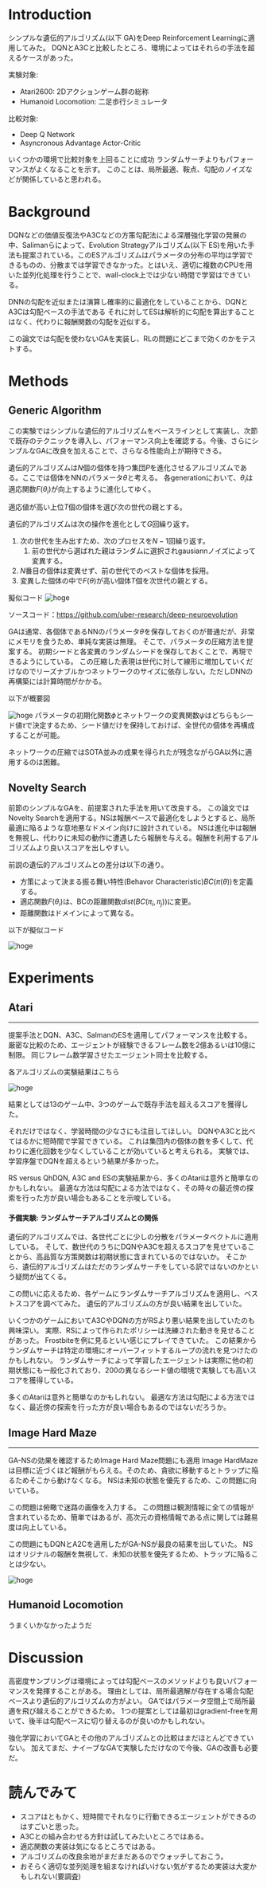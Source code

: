 # Introduction

シンプルな遺伝的アルゴリズム(以下 GA)をDeep Reinforcement Learningに適用してみた。
DQNとA3Cと比較したところ、環境によってはそれらの手法を超えるケースがあった。

実験対象:
* Atari2600: 2Dアクションゲーム群の総称
* Humanoid Locomotion: 二足歩行シミュレータ

比較対象:
* Deep Q Network
* Asyncronous Advantage Actor-Critic

いくつかの環境で比較対象を上回ることに成功
ランダムサーチよりもパフォーマンスがよくなることを示す。
このことは、局所最適、鞍点、勾配のノイズなどが関係していると思われる。

# Background
DQNなどの価値反復法やA3Cなどの方策勾配法による深層強化学習の発展の中、Salimanらによって、Evolution Strategyアルゴリズム(以下 ES)を用いた手法も提案されている。このESアルゴリズムはパラメータの分布の平均は学習できるものの、分散までは学習できなかった。とはいえ、適切に複数のCPUを用いた並列化処理を行うことで、wall-clock上では少ない時間で学習はできている。

DNNの勾配を近似または演算し確率的に最適化をしていることから、DQNとA3Cは勾配ベースの手法である
それに対してESは解析的に勾配を算出することはなく、代わりに報酬関数の勾配を近似する。

この論文では勾配を使わないGAを実装し、RLの問題にどこまで効くのかをテストする。

# Methods

## Generic Algorithm
この実験ではシンプルな遺伝的アルゴリズムをベースラインとして実装し、次節で既存のテクニックを導入し、パフォーマンス向上を確認する。今後、さらにシンプルなGAに改良を加えることで、さらなる性能向上が期待できる。

遺伝的アルゴリズムは$N$個の個体を持つ集団$P$を進化させるアルゴリズムである。ここでは個体をNNのパラメータ$\theta$と考える。
各generationにおいて、$\theta_i$は適応関数$F(\theta_i)$が向上するように進化してゆく。

適応値が高い上位$T$個の個体を選び次の世代の親とする。

遺伝的アルゴリズムは次の操作を進化として$G$回繰り返す。
1. 次の世代を生み出すため、次のプロセスを$N-1$回繰り返す。
    1. 前の世代から選ばれた親はランダムに選択されgausiannノイズによって変異する。
2. $N$番目の個体は変異せず、前の世代でのベストな個体を採用。
3. 変異した個体の中で$F(\theta)$が高い個体$T$個を次世代の親とする。

擬似コード
![](./simple_ga.png "hoge")

ソースコード：https://github.com/uber-research/deep-neuroevolution

GAは通常、各個体であるNNのパラメータ$\theta$を保存しておくのが普通だが、非常にメモリを食うため、単純な実装は無理。
そこで、パラメータの圧縮方法を提案する。
初期シードと各変異のランダムシードを保存しておくことで、再現できるようにしている。
この圧縮した表現は世代に対して線形に増加していくだけなのでリーズナブルかつネットワークのサイズに依存しない。ただしDNNの再構築には計算時間がかかる。

以下が概要図

![](./enc_params.png "hoge")
パラメータの初期化関数$\phi$とネットワークの変異関数$\psi$はどちらもシード値$\tau$で決定するため、シード値だけを保持しておけば、全世代の個体を再構成することが可能。

ネットワークの圧縮ではSOTA並みの成果を得られたが残念ながらGA以外に適用するのは困難。

## Novelty Search
前節のシンプルなGAを、前提案された手法を用いて改良する。
この論文ではNovelty Searchを適用する。NSは報酬ベースで最適化をしようとすると、局所最適に陥るような意地悪なドメイン向けに設計されている。
NSは進化中は報酬を無視し、代わりに未知の動作に遭遇したら報酬を与える。報酬を利用するアルゴリズムより良いスコアを出しやすい。

前説の遺伝的アルゴリズムとの差分は以下の通り。
* 方策によって決まる振る舞い特性(Behavor Characteristic)$BC(\pi(\theta))$を定義する。
* 適応関数$F(\theta_i)$は、BCの距離関数$dist(BC(\pi_i, \pi_j))$に変更。
* 距離関数はドメインによって異なる。

以下が擬似コード

![](./NA.png "hoge")

# Experiments

## Atari
---
提案手法とDQN、A3C、SalmanのESを適用してパフォーマンスを比較する。
厳密な比較のため、エージェントが経験できるフレーム数を2億あるいは10億に制限。
同じフレーム数学習させたエージェント同士を比較する。

各アルゴリズムの実験結果はこちら

![](./table1.png, "hoge")

結果としては13のゲーム中、3つのゲームで既存手法を超えるスコアを獲得した。

それだけではなく、学習時間の少なさにも注目してほしい。
DQNやA3Cと比べてはるかに短時間で学習できている。
これは集団内の個体の数を多くして、代わりに進化回数を少なくしていることが効いていると考えられる。
実験では、学習序盤でDQNを超えるという結果が多かった。

RS versus QhDQN, A3C and ESの実験結果から、多くのAtariは意外と簡単なのかもしれない。
最適な方法は勾配による方法ではなく、その時々の最近傍の探索を行った方が良い場合もあることを示唆している。

#### 予備実験: ランダムサーチアルゴリズムとの関係
遺伝的アルゴリズムでは、各世代ごとに少しの分散をパラメータベクトルに適用している。
そして、数世代のうちにDQNやA3Cを超えるスコアを見せていることから、高品質な方策関数は初期状態に含まれているのではないか。
そこから、遺伝的アルゴリズムはただのランダムサーチをしている訳ではないのかという疑問が出てくる。

この問いに応えるため、各ゲームにランダムサーチアルゴリズムを適用し、ベストスコアを調べてみた。
遺伝的アルゴリズムの方が良い結果を出していた。

いくつかのゲームにおいてA3CやDQNの方がRSより悪い結果を出していたのも興味深い。
実際、RSによって作られたポリシーは洗練された動きを見せることがあった。
Frostbiteを例に見るといい感じにプレイできていた。
この結果からランダムサーチは特定の環境にオーバーフィットするループの流れを見つけたのかもしれない。
ランダムサーチによって学習したエージェントは実際に他の初期状態にも一般化されており、200の異なるシード値の環境で実験しても高いスコアを獲得している。

多くのAtariは意外と簡単なのかもしれない。
最適な方法は勾配による方法ではなく、最近傍の探索を行った方が良い場合もあるのではないだろうか。

## Image Hard Maze
---
GA-NSの効果を確認するためImage Hard Maze問題にも適用
Image HardMazeは目標に近づくほど報酬がもらえる。そのため、貪欲に移動するとトラップに陥るためそこから動けなくなる。
NSは未知の状態を優先するため、この問題に向いている。

この問題は俯瞰で迷路の画像を入力する。
この問題は観測情報に全ての情報が含まれているため、簡単ではあるが、高次元の資格情報である点に関しては難易度は向上している。

この問題にもDQNとA2Cを適用したがGA-NSが最良の結果を出していた。
NSはオリジナルの報酬を無視して、未知の状態を優先するため、トラップに陥ることは少ない。

![](./image_hard_maze.png "hoge")

## Humanoid Locomotion
うまくいかなかったようだ


# Discussion
高密度サンプリングは環境によっては勾配ベースのメソッドよりも良いパフォーマンスを発揮することがある。
理由としては、局所最適解が存在する場合勾配ベースより遺伝的アルゴリズムの方がよい。
GAではパラメータ空間上で局所最適を飛び越えることができるため。
1つの提案としては最初はgradient-freeを用いて、後半は勾配ベースに切り替えるのが良いのかもしれない。

強化学習においてGAとその他のアルゴリズムとの比較はまだほとんどできていない。
加えてまだ、ナイーブなGAで実験しただけなので今後、GAの改善も必要だ。

# 読んでみて

* スコアはともかく、短時間でそれなりに行動できるエージェントができるのはすごいと思った。
* A3Cとの組み合わせる方針は試してみたいところではある。
* 適応関数の実装は気になるところではある。
* アルゴリズムの改良余地がまだまだあるのでウォッチしておこう。
* おそらく適切な並列処理を組まなければいけない気がするため実装は大変かもしれない(要調査)